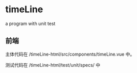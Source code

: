 # timeLine
a program with unit test

## 前端
主体代码在 /timeLine-html/src/components/timeLine.vue 中。

测试代码在 /timeLine-html/test/unit/specs/ 中

